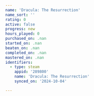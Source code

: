 ```yaml
---
name: 'Dracula: The Resurrection'
name_sort: ''
rating: 0
active: false
progress: new
hours_played: 0
purchased_on: .nan
started_on: .nan
beaten_on: .nan
completed_on: .nan
mastered_on: .nan
identifiers:
  - type: steam
    appid: '289800'
    name: 'Dracula: The Resurrection'
    synced_on: '2024-10-04'

---
```

